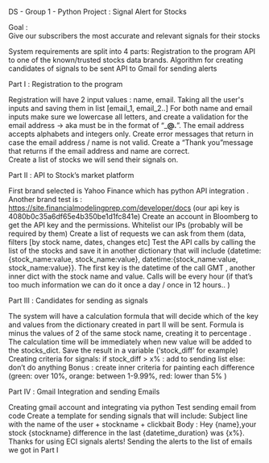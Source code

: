 DS - Group 1 - Python Project : Signal Alert for Stocks

Goal :  
Give our subscribers the most accurate and relevant signals for their stocks 

System requirements are split into 4 parts: 
Registration to the program
API to one of the known/trusted stocks data brands. 
Algorithm for creating candidates of signals to be sent
API to Gmail for sending alerts 

Part Ⅰ : Registration to the program 

Registration will have 2 input values :  name, email. Taking all the user's inputs and saving them in list [email_1, email_2..]
For both name and email inputs make sure we lowercase all letters, and create a validation for the email address → aka must be in the format of “_____@__.__”. The email address accepts alphabets and integers only.
Create error messages that return  in case the email address / name  is not valid.
Create a “Thank you”message that returns if the email address and name are correct.  
Create a list of stocks we will send their signals on. 

Part Ⅱ : API to Stock’s market platform 

First brand selected is Yahoo Finance which has python API integration . 
Another brand test is : https://site.financialmodelingprep.com/developer/docs (our api key  is 4080b0c35a6df65e4b350be1d1fc841e) 
Create an account in Bloomberg to get the API key and the permissions. 
Whitelist our IPs (probably will be required by them) 
Create a list of requests we can ask from them (data, filters [by stock name, dates, changes etc] 
Test the API calls by calling the list of the stocks and save it in another dictionary that will include {datetime:{stock_name:value, stock_name:value}, datetime:{stock_name:value, stock_name:value}}. The first key is the datetime of the call GMT , another inner dict with the stock name and value. 
Calls will be every hour (if that’s too much information we can do it once a day / once in 12 hours.. ) 

Part Ⅲ : Candidates for sending as signals

The system will have a calculation formula that will decide which of the key and values from the dictionary created in part Ⅱ will be sent. 
Formula is minus the values of 2 of the same stock name, creating it to percentage . The calculation time will be immediately when new value will be added to the stocks_dict. Save the result in a variable (‘stock_diff’ for example)
Creating criteria for signals: 
if stock_diff > x% :  add to sending list 
else: don’t do anything 
Bonus :  create inner criteria for painting each difference (green: over 10%, orange: between 1-9.99%, red: lower than 5% ) 

Part Ⅳ : Gmail Integration and sending Emails

Creating gmail account  and integrating via python 
Test sending email from code 
Create a template for sending signals that will include: 
	Subject line with the name of the user + stockname + clickbait 
	Body : Hey {name},your stock {stockname} difference in the last {datetime_duration} 
	was {x%}. Thanks for using ECI signals alerts! 
Sending the alerts to the list of emails we got in Part Ⅰ
